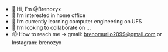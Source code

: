 - 👋 Hi, I’m @Brenozyx
- 👀 I’m interested in home office
- 🌱 I’m currently learning computer engineering on UFS
- 💞️ I’m looking to collaborate on ...
- 📫 How to reach me -> gmail: brenomurilo2099@gmail.com or Instagram: brenozyx

<!---
Brenozyx/Brenozyx is a ✨ special ✨ repository because its `README.md` (this file) appears on your GitHub profile.
You can click the Preview link to take a look at your changes.
--->
